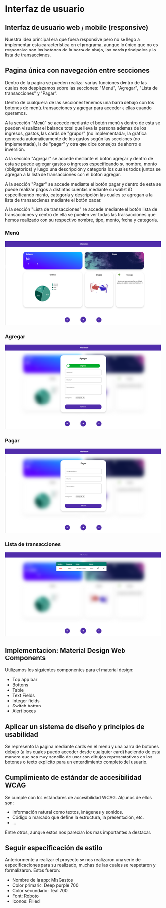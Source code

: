 # Interfaz de usuario

## Interfaz de usuario web / mobile (responsive)

Nuestra idea principal era que fuera responsive pero no se llego a implementar esta característica en el programa, aunque lo único que no es responsive son los botones de la barra de abajo, las cards principales y la lista de transacciones.

## Pagina única con navegación entre secciones

Dentro de la pagina se pueden realizar varias funciones dentro de las cuales nos desplazamos sobre las secciones: "Menú", "Agregar", "Lista de transacciones" y "Pagar".

Dentro de cualquiera de las secciones tenemos una barra debajo con los botones de menú, transacciones y agregar para acceder a ellas cuando queramos.

A la sección "Menú" se accede mediante el botón menú y dentro de esta se pueden visualizar el balance total que lleva la persona ademas de los ingresos, gastos, las cards de "grupos" (no implementada), la gráfica generada automáticamente de los gastos según las secciones (no implementada), la de "pagar" y otra que dice consejos de ahorro e inversión.

A la sección "Agregar" se accede mediante el botón agregar y dentro de esta se puede agregar gastos o ingresos especificando su nombre, monto (obligatorios) y luego una descripción y categoría los cuales todos juntos se agregan a la lista de transacciones con el botón agregar.

A la sección "Pagar" se accede mediante el botón pagar y dentro de esta se puede realizar pagos a distintas cuentas mediante su wallet iD especificando monto, categoría y descripción las cuales se agregan a la lista de transacciones mediante el botón pagar.

A la sección "Lista de transacciones" se accede mediante el botón lista de transacciones y dentro de ella se pueden ver todas las transacciones que hemos realizado con su respectivo nombre, tipo,  monto, fecha y categoría.

### Menú

![](<../.gitbook/assets/menu (1).png>)

### Agregar

![](../.gitbook/assets/agregar.png)

### Pagar

![](../.gitbook/assets/pagar.png)

### Lista de transacciones

![Se agregó un pago como ejemplo para visualizar la representación](<../.gitbook/assets/lista de transacciones.png>)

## Implementacion: Material Design Web Components

Utilizamos los siguientes componentes para el material design:

* Top app bar
* Bottons
* Table
* Text Fields
* Integer fields
* Switch botton
* Alert boxes

## Aplicar un sistema de diseño y principios de usabilidad

Se representó la pagina mediante cards en el menú y una barra de botones debajo (a los cuales puedo acceder desde cualquier card) haciendo de esta manera que sea muy sencilla de usar con dibujos representativos en los botones o texto explicito para un entendimiento completo del usuario.&#x20;

## Cumplimiento de estándar de accesibilidad WCAG

Se cumple con los estándares de accesibilidad WCAG. Algunos de ellos son:

* Información natural como textos, imágenes y sonidos.
* Código o marcado que define la estructura, la presentación, etc.
* ...

Entre otros, aunque estos nos parecían los mas importantes a destacar.

## Seguir especificación de estilo

Anteriormente a realizar el proyecto se nos realizaron una serie de especificaciones para su realizado, muchas de las cuales se respetaron y formalizaron. Estas fueron:

* Nombre de la app: MisGastos
* Color primario: Deep purple 700
* Color secundario: Teal 700
* Font: Roboto
* Iconos: Filled
